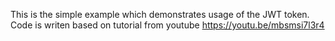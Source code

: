 This is the simple example which demonstrates usage of the JWT token.
Code is writen based on tutorial from youtube https://youtu.be/mbsmsi7l3r4